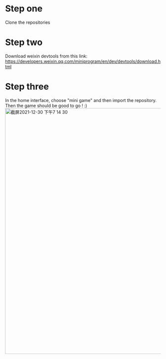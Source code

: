 # Step one
Clone the repositories

# Step two
Download weixin devtools from this link: https://developers.weixin.qq.com/miniprogram/en/dev/devtools/download.html

# Step three
In the home interface, choose "mini game" and then import the repository. Then the game should be good to go ! :)
<img width="794" alt="截屏2021-12-30 下午7 14 30" src="https://user-images.githubusercontent.com/62459234/147733884-3ba3c0fc-7b78-48ff-a502-4faab5343304.png">
